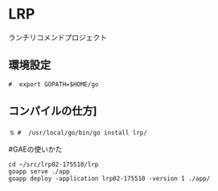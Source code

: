 # LRP
ランチリコメンドプロジェクト


## 環境設定
`#  export GOPATH=$HOME/go`
## コンパイルの仕方]
ｓ
`#  /usr/local/go/bin/go install lrp/`


#GAEの使いかた
```
cd ~/src/lrp02-175510/lrp
goapp serve ./app
goapp deploy -application lrp02-175510 -version 1 ./app/
```
